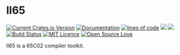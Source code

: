 # ll65
[![Current Crates.io Version](https://img.shields.io/crates/v/ll65.svg)](https://crates.io/crates/ll65)
[![Documentation](https://docs.rs/ll65/badge.svg)](https://docs.rs/ll65/)
[![lines of code](https://tokei.rs/b1/github/sci4me/ll65)](https://github.com/sci4me/ll65)
[![](https://img.shields.io/crates/d/ll65.svg)](https://crates.io/crates/ll65)
[![](https://img.shields.io/github/issues-raw/sci4me/ll65.svg)](https://github.com/sci4me/ll65/issues)
[![Build Status](https://travis-ci.org/sci4me/ll65.svg?branch=master)](https://travis-ci.org/sci4me/ll65)
[![MIT Licence](https://badges.frapsoft.com/os/mit/mit.svg?v=103)](https://opensource.org/licenses/mit-license.php)
[![Open Source Love](https://badges.frapsoft.com/os/v1/open-source.svg?v=103)](https://github.com/ellerbrock/open-source-badges/)

ll65 is a 65C02 compiler toolkit.